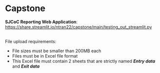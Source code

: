 # Capstone

**SJCoC Reporting Web Application**: https://share.streamlit.io/ntran22/capstone/main/testing_out_streamlit.py
<br>
<br>

File upload requirements:
 - File sizes must be smaller than 200MB each
 - Files must be in Excel file format
 - This Excel file must contain 2 sheets that are strictly named ***Entry data*** and ***Exit data***
